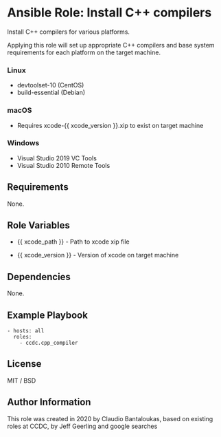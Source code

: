 # Ansible Role: Install C++ compilers

Install C++ compilers for various platforms.

Applying this role will set up appropriate C++ compilers and base system requirements for each platform on the target machine.

### Linux

-   devtoolset-10 (CentOS)
-   build-essential (Debian)

### macOS

-   Requires xcode-{{ xcode_version }}.xip to exist on target machine

### Windows

-   Visual Studio 2019 VC Tools
-   Visual Studio 2010 Remote Tools

## Requirements

None.

## Role Variables

- {{ xcode_path }} - Path to xcode xip file

- {{ xcode_version }} - Version of xcode on target machine

## Dependencies

None.

## Example Playbook

    - hosts: all
      roles:
        - ccdc.cpp_compiler

## License

MIT / BSD

## Author Information

This role was created in 2020 by Claudio Bantaloukas, based on existing roles at CCDC, by Jeff Geerling and google searches
